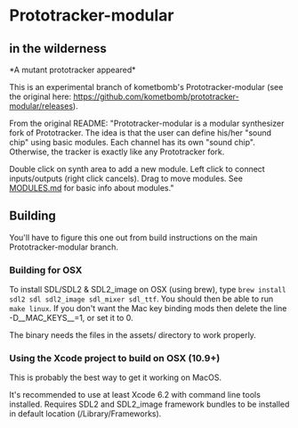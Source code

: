 # Prototracker-modular
## in the wilderness

\*A mutant prototracker appeared\*

This is an experimental branch of kometbomb's Prototracker-modular (see the original here: https://github.com/kometbomb/prototracker-modular/releases).

From the original README: "Prototracker-modular is a modular synthesizer fork of Prototracker. The idea is that the user can define his/her "sound chip" using basic modules. Each channel has its own "sound chip". Otherwise, the tracker is exactly like any Prototracker fork.

Double click on synth area to add a new module. Left click to connect inputs/outputs (right click cancels). Drag to move modules. See [MODULES.md](https://github.com/kometbomb/prototracker-modular/blob/master/MODULES.md) for basic info about modules."

## Building

You'll have to figure this one out from build instructions on the main Prototracker-modular branch.


### Building for OSX

To install SDL/SDL2 & SDL2_image on OSX (using brew), type ```brew install sdl2 sdl sdl2_image sdl_mixer sdl_ttf```. You should then be able to run ```make linux```. If you don't want the Mac key binding mods then delete the line -D__MAC_KEYS__=1, or set it to 0.

The binary needs the files in the assets/ directory to work properly.


### Using the Xcode project to build on OSX (10.9+)

This is probably the best way to get it working on MacOS.

It's recommended to use at least Xcode 6.2 with command line tools installed. Requires SDL2 and SDL2_image framework bundles to be installed in default location (/Library/Frameworks).
